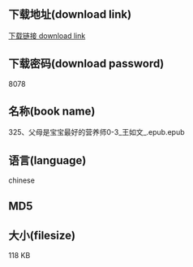 ## 下载地址(download link)
[下载链接 download link](https://tutu365.netlify.app/?s=325%E3%80%81%E7%88%B6%E6%AF%8D%E6%98%AF%E5%AE%9D%E5%AE%9D%E6%9C%80%E5%A5%BD%E7%9A%84%E8%90%A5%E5%85%BB%E5%B8%880-3_%E7%8E%8B%E5%A6%82%E6%96%87_.epub)

## 下载密码(download password)
8078

## 名称(book name)
325、父母是宝宝最好的营养师0-3_王如文_.epub.epub

## 语言(language)
chinese

## MD5


## 大小(filesize)
118 KB
